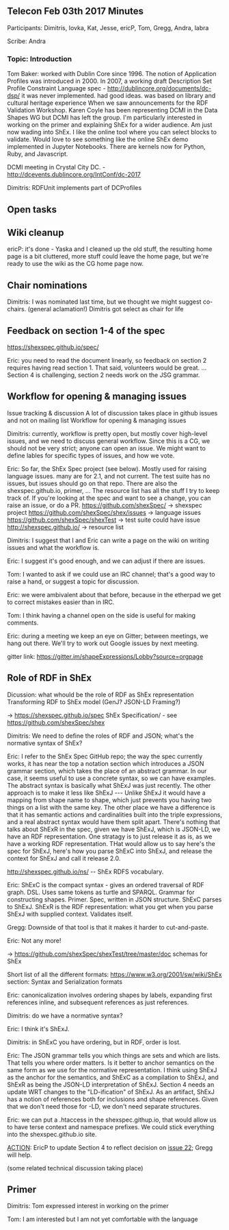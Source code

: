 ## Telecon Feb 03th 2017 Minutes

Participants: Dimitris, Iovka, Kat, Jesse, ericP, Tom, Gregg, Andra, labra

Scribe: Andra

### Topic: Introduction

Tom Baker: worked with Dublin Core since 1996.  The notion of Application Profiles was introduced in 2000. In 2007, a working draft Description Set Profile Constraint Language spec - http://dublincore.org/documents/dc-dsp/
it was never implemented. had good ideas. was based on library and cultural heritage experience
When we saw announcements for the RDF Validation Workshop. Karen Coyle has been representing DCMI in the Data Shapes WG but DCMI has left the group.
I'm particularly interested in working on the primer and explaining ShEx for a wider audience. Am just now wading into ShEx. I like the online tool where you can select blocks to validate.
Would love to see something like the online ShEx demo implemented in Jupyter Notebooks. There are kernels now for Python, Ruby, and Javascript.

DCMI meeting in Crystal City DC.  - http://dcevents.dublincore.org/IntConf/dc-2017 

Dimitris: RDFUnit implements part of DCProfiles

## Open tasks

## Wiki cleanup

ericP: it's done - Yaska and I cleaned up the old stuff, the resulting home page is a bit cluttered, more stuff could leave the home page, but we're ready to use the wiki as the CG home page now.

## Chair nominations

Dimitris: I was nominated last time, but we thought we might suggest co-chairs. (general aclamation!)
Dimitris got select as chair for life

## Feedback on section 1-4 of the spec

https://shexspec.github.io/spec/

Eric: you need to read the document linearly, so feedback on section 2 requires having read section 1. That said, volunteers would be great.
... Section 4 is challenging, section 2 needs work on the JSG grammar.

## Workflow for opening & managing issues

Issue tracking & discussion
A lot of discussion takes place in github issues and not on mailing list
Workflow for opening & managing issues

Dimitris: currently, workflow is pretty open, but mostly cover high-level issues, and we need to discuss general workflow. Since this is a CG, we should not be very strict; anyone can open an issue. We might want to define lables for specific types of issues, and how we vote.

Eric: So far, the ShEx Spec project (see below). Mostly used for raising language issues. many are for 2.1, and not current. The test suite has no issues, but issues should go on that repo. There are also the shexspec.github.io, primer, ... The resource list has all the stuff I try to keep track of. If you're looking at the spec and want to see a change, you can raise an issue, or do a PR.
  https://github.com/shexSpec/ -> shexspec project
  https://github.com/shexSpec/shex/issues -> language issues
  https://github.com/shexSpec/shexTest -> test suite could have issue
  http://shexspec.github.io/ -> resource list
  
Dimitris: I suggest that I and Eric can write a page on the wiki on writing issues and what the workflow is.

Eric: I suggest it's good enough, and we can adjust if there are issues.

Tom: I wanted to ask if we could use an IRC channel; that's a good way to raise a hand, or suggest a topic for discussion.

Eric: we were ambivalent about that before, because in the etherpad we get to correct mistakes easier than in IRC.

Tom: I think having a channel open on the side is useful for making comments.

Eric: during a meeting we keep an eye on Gitter; between meetings, we hang out there. We'll try to work out Google issues by next meeting.

gitter link: https://gitter.im/shapeExpressions/Lobby?source=orgpage

## Role of RDF in ShEx

Dicussion: what whould be the role of RDF as ShEx representation
Transforming RDF to ShEx model (GenJ? JSON-LD Framing?)

-> https://shexspec.github.io/spec ShEx Specification/ - see https://github.com/shexSpec/shex

Dimitris: We need to define the roles of RDF and JSON; what's the normative syntax of ShEx?

Eric: I refer to the ShEx Spec GitHub repo; the way the spec currently works, it has near the top a notation section which introduces a JSON grammar section, which takes the place of an abstract grammar. In our case, it seems useful to use a concrete syntax, so we can have examples. The abstract syntax is basically what ShExJ was just recently. The other approach is to make it less like ShExJ --- Unlike ShExJ it would have a mapping from shape name to shape, which just prevents you having two things on a list with the same key. The other place we have a difference is that it has semantic actions and cardinalities built into the triple expressions, and a real abstract syntax would have them split apart. There's nothing that talks about ShExR in the spec, given we have ShExJ, which is JSON-LD, we have an RDF representation. One stratagy is to just release it as is, as we have a working RDF representation. THat would allow us to say here's the spec for ShExJ, here's how you parse ShExC into ShExJ, and release the context for ShExJ and call it release 2.0.

http://shexspec.github.io/ns/ -- ShEx RDFS vocabulary.

Eric: ShExC is the compact syntax - gives an ordered traversal of RDF graph.  DSL.  Uses same tokens as turtle and SPARQL.  Grammar for constructing shapes. Primer. Spec, written in JSON structure.  ShExC parses to ShExJ.  ShExR is the RDF representation: what you get when you parse ShExJ with supplied context.  Validates itself.

Gregg: Downside of that tool is that it makes it harder to cut-and-paste.

Eric: Not any more!

-> https://github.com/shexSpec/shexTest/tree/master/doc schemas for ShEx

Short list of all the different formats: https://www.w3.org/2001/sw/wiki/ShEx section: Syntax and Serialization formats

Eric: canonicalization involves ordering shapes by labels, expanding first references inline, and subsequent references as just references.

Dimitris: do we have a normative syntax?

Eric: I think it's ShExJ.

Dimitris: in ShExC you have ordering, but in RDF, order is lost.

Eric: The JSON grammar tells you which things are sets and which are lists. That tells you where order matters. Is it better to anchor semantics on the same form as we use for the normative representation. I think using ShExJ as the anchor for the semantics, and ShExC as a compilation to ShExJ, and ShExR as being the JSON-LD interpretation of ShExJ. Section 4 needs an update WRT changes to the "LD-ification" of ShExJ. As an artifact, ShExJ has a notion of references both for inclusions and shape references. Given that we don't need those for -LD, we don't need separate structures.

Eric: we can put a .htaccess in the shexspec.githup.io, that would allow us to have terse context and namespace prefixes. We could stick everything into the shexspec.github.io site.

[ACTION](#update-sec-4-for-issue-22): EricP to update Section 4 to reflect decision on [issue 22](https://github.com/shexSpec/shex/issues/22); Gregg will help.

(some related technical discussion taking place)

## Primer

Dimitris: Tom expressed interest in working on the primer

Tom: I am interested but I am not yet comfortable with the language


